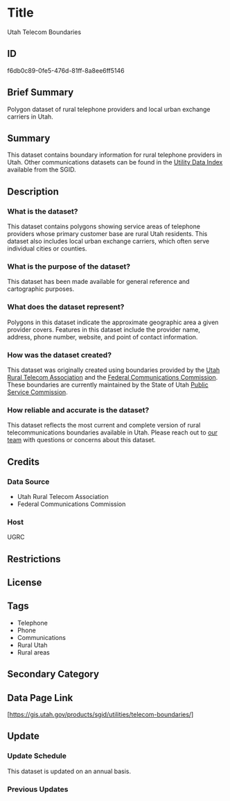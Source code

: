 # Title

Utah Telecom Boundaries

## ID

f6db0c89-0fe5-476d-81ff-8a8ee6ff5146

## Brief Summary

Polygon dataset of rural telephone providers and local urban exchange carriers in Utah.

## Summary

This dataset contains boundary information for rural telephone providers in Utah. Other communications datasets can be found in the [Utility Data Index](https://gis.utah.gov/products/sgid/utilities/) available from the SGID.

## Description

### What is the dataset?

This dataset contains polygons showing service areas of telephone providers whose primary customer base are rural Utah residents. This dataset also includes local urban exchange carriers, which often serve individual cities or counties.

### What is the purpose of the dataset?

This dataset has been made available for general reference and cartographic purposes.

### What does the dataset represent?

Polygons in this dataset indicate the approximate geographic area a given provider covers. Features in this dataset include the provider name, address, phone number, website, and point of contact information.

### How was the dataset created?

This dataset was originally created using boundaries provided by the [Utah Rural Telecom Association](https://urta.org/urta-map/) and the [Federal Communications Commission](https://www.fcc.gov/). These boundaries are currently maintained by the State of Utah [Public Service Commission](https://psc.utah.gov/).

### How reliable and accurate is the dataset?

This dataset reflects the most current and complete version of rural telecommunications boundaries available in Utah. Please reach out to [our team](https://gis.utah.gov/contact/) with questions or concerns about this dataset.

## Credits

### Data Source

- Utah Rural Telecom Association
- Federal Communications Commission

### Host

UGRC

## Restrictions

## License

## Tags

- Telephone
- Phone
- Communications
- Rural Utah
- Rural areas

## Secondary Category

## Data Page Link

[https://gis.utah.gov/products/sgid/utilities/telecom-boundaries/]

## Update

### Update Schedule

This dataset is updated on an annual basis.

### Previous Updates
